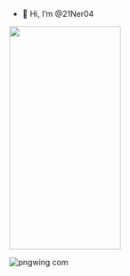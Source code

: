 - 👋 Hi, I’m @21Ner04
 
<img src="https://github.com/21Ner04/21Ner04/assets/133259264/981455c5-1934-4d7c-81d0-8f2d617c26d2" width="200" height="400" />


![pngwing com](https://github.com/21Ner04/21Ner04/assets/133259264/981455c5-1934-4d7c-81d0-8f2d617c26d2)
